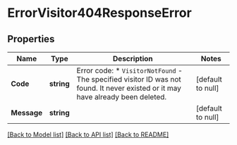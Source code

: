 # ErrorVisitor404ResponseError

## Properties
Name | Type | Description | Notes
------------ | ------------- | ------------- | -------------
**Code** | **string** | Error code: * `VisitorNotFound` - The specified visitor ID was not found. It never existed or it may have already been deleted.  | [default to null]
**Message** | **string** |  | [default to null]

[[Back to Model list]](../README.md#documentation-for-models) [[Back to API list]](../README.md#documentation-for-api-endpoints) [[Back to README]](../README.md)

